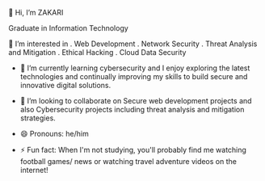 👋 Hi, I’m ZAKARI

 Graduate in Information Technology
 
👀 I’m interested in
     . Web Development
     . Network Security
     . Threat Analysis and Mitigation
     . Ethical Hacking
     . Cloud Data Security

- 🌱 I’m currently learning cybersecurity and I enjoy exploring the latest technologies and continually improving my skills to build secure and innovative digital solutions.
  
- 💞️ I’m looking to collaborate on Secure web development projects and also Cybersecurity projects including threat analysis and mitigation strategies.
  
- 😄 Pronouns: he/him
  
- ⚡ Fun fact: When I'm not studying, you'll probably find me watching football games/ news or watching travel adventure videos on the internet!

<!---
zakarigassol/zakarigassol is a ✨ special ✨ repository because its `README.md` (this file) appears on your GitHub profile.
You can click the Preview link to take a look at your changes.
--->
